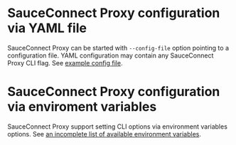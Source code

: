 # SauceConnect Proxy configuration via YAML file

SauceConnect Proxy can be started with `--config-file` option pointing to a configuration file.
YAML configuration may contain any SauceConnect Proxy CLI flag.
See [example config file](./config.yaml).

# SauceConnect Proxy configuration via enviroment variables

SauceConnect Proxy support setting CLI options via environment variables options.
See [an incomplete list of available environment variables](./env).
